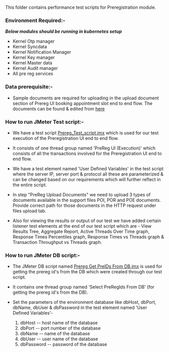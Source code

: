 This folder contains performance test scripts for Preregistration module.

### Environment Required:-
***Below modules should be running in kubernetes setup***

* Kernel Otp manager
* Kernel Syncdata
* Kernel Notification Manager
* Kernel Key manager
* Kernel Master data
* Kernel Audit manager
* All pre reg services

### Data prerequisite:-
* Sample documents are required for uploading in the upload document section of Prereg UI booking appointment slot end to end flow. The documents can be found & edited from [here](https://github.com/mosip/mosip-performance-tests-mt/tree/1.1.5/pre-registration/support-files)

### How to run JMeter Test script:-

* We have a test script [Prereg_Test_script.jmx](https://github.com/mosip/mosip-performance-tests-mt/blob/1.1.5/pre-registration/scripts/Prereg_Test_Script.jmx) which is used for our test execution of the Preregistration UI end to end flow.

* It consists of one thread group named 'PreReg UI (Execution)' which consists of all the transactions involved for the Preregistration UI end to end flow.

* We have a test element named 'User Defined Variables' in the test script where the server IP, server port & protocol all these are parameterized & can be changed based on our requirements which will further reflect in the entire script. 

* In step "PreReg Upload Documents" we need to upload 3 types of documents available in the support files POI, POR and POE documents. Provide correct path for those documents in the HTTP request under files upload tab.

* Also for viewing the results or output of our test we have added certain listener test elements at the end of our test script which are - View Results Tree, Aggregate Report, Active Threads Over Time graph, Response Times Percentiles graph, Response Times vs Threads graph & Transaction Throughput vs Threads graph.

### How to run JMeter DB script:-

* The JMeter DB script named [Prereg Get PreIDs From DB.jmx](https://github.com/mosip/mosip-performance-tests-mt/blob/1.1.5/pre-registration/scripts/Prereg%20Get%20PreIDs%20From%20DB.jmx) is used for getting the prereg id's from the DB which were created through our test script.

* It contains one thread group named 'Select PreRegIds From DB' (for getting the prereg id's from the DB).

* Set the parameters of the environment database like dbHost, dbPort, dbName, dbUser & dbPassword in the test element named 'User Defined Variables'-
    1. dbHost -- host name of the database
    2. dbPort -- port number of the database
    3. dbName -- name of the database
    4. dbUser -- user name of the database
    5. dbPassword -- password of the database
